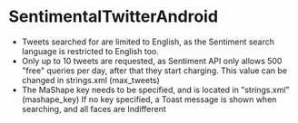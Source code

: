 SentimentalTwitterAndroid
=========================

 * Tweets searched for are limited to English, as the Sentiment search language is restricted to English too.
 * Only up to 10 tweets are requested, as Sentiment API only allows 500 "free" queries per day, after that they start charging.
   This value can be changed in strings.xml (max_tweets)
 * The MaShape key needs to be specified, and is located in "strings.xml" (mashape_key)
   If no key specified, a Toast message is shown when searching, and all faces are Indifferent